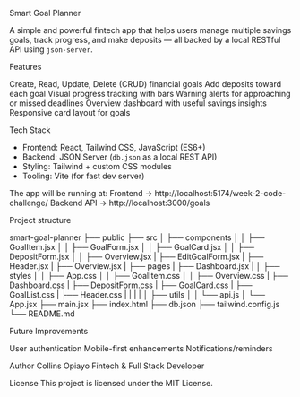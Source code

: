 Smart Goal Planner

A simple and powerful fintech app that helps users manage multiple savings goals, track progress, and make deposits — all backed by a local RESTful API using `json-server`.


Features

Create, Read, Update, Delete (CRUD) financial goals
Add deposits toward each goal
Visual progress tracking with bars
Warning alerts for approaching or missed deadlines
Overview dashboard with useful savings insights
Responsive card layout for goals


Tech Stack

- Frontend: React, Tailwind CSS, JavaScript (ES6+)
- Backend: JSON Server (`db.json` as a local REST API)
- Styling: Tailwind + custom CSS modules
- Tooling: Vite (for fast dev server)


The app will be running at:
Frontend →  http://localhost:5174/week-2-code-challenge/
Backend API → http://localhost:3000/goals


Project structure

smart-goal-planner
├── public
├── src
│   ├── components
│   │   ├── GoalItem.jsx
│   │   ├── GoalForm.jsx
│   │   ├── GoalCard.jsx
│   │   ├── DepositForm.jsx
│   │   ├── Overview.jsx
    |   ├── EditGoalForm.jsx
    |   ├── Header.jsx
    |   ├── Overview.jsx
    |
    ├── pages
    |    ├── Dashboard.jsx
    |
│   ├── styles
│   │   ├── App.css
│   │   ├── GoalItem.css
│   │   ├── Overview.css
    |   ├── Dashboard.css
    |   ├── DepositForm.css
    |   ├── GoalCard.css
    |   ├── GoalList.css
    |   ├── Header.css
    |
    |
    |
    |
│   ├── utils
│   │   └── api.js
│   └── App.jsx
    ├── main.jsx
    ├── index.html
├── db.json
├── tailwind.config.js
└── README.md



Future Improvements

User authentication
Mobile-first enhancements
Notifications/reminders

Author
Collins Opiayo
Fintech & Full Stack Developer

License
This project is licensed under the MIT License.